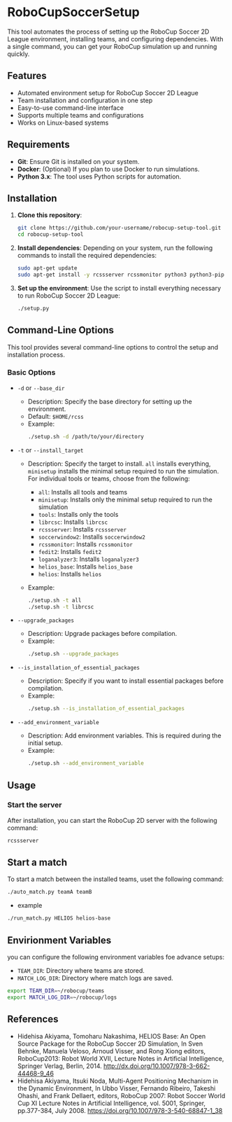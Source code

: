 # RoboCupSoccerSetup

This tool automates the process of setting up the RoboCup Soccer 2D League environment, installing teams, and configuring dependencies. With a single command, you can get your RoboCup simulation up and running quickly.

## Features

- Automated environment setup for RoboCup Soccer 2D League
- Team installation and configuration in one step
- Easy-to-use command-line interface
- Supports multiple teams and configurations
- Works on Linux-based systems

## Requirements

- **Git**: Ensure Git is installed on your system.
- **Docker**: (Optional) If you plan to use Docker to run simulations.
- **Python 3.x**: The tool uses Python scripts for automation.

## Installation

1. **Clone this repository**:
    ```bash
    git clone https://github.com/your-username/robocup-setup-tool.git
    cd robocup-setup-tool
    ```

2. **Install dependencies**:
    Depending on your system, run the following commands to install the required dependencies:
    ```bash
    sudo apt-get update
    sudo apt-get install -y rcssserver rcssmonitor python3 python3-pip
    ```

3. **Set up the environment**:
    Use the script to install everything necessary to run RoboCup Soccer 2D League:
    ```bash
    ./setup.py
    ```
## Command-Line Options

This tool provides several command-line options to control the setup and installation process.

### Basic Options

- `-d` or `--base_dir`  
  - Description: Specify the base directory for setting up the environment.  
  - Default: `$HOME/rcss`  
  - Example:  
    ```bash
    ./setup.sh -d /path/to/your/directory
    ```

- `-t` or `--install_target`  
  - Description: Specify the target to install. `all` installs everything, `minisetup` installs the minimal setup required to run the simulation. For individual tools or teams, choose from the following:
    - `all`: Installs all tools and teams
    - `minisetup`: Installs only the minimal setup required to run the simulation
    - `tools`: Installs only the tools
    - `librcsc`: Installs `librcsc`
    - `rcssserver`: Installs `rcssserver`
    - `soccerwindow2`: Installs `soccerwindow2`
    - `rcssmonitor`: Installs `rcssmonitor`
    - `fedit2`: Installs `fedit2`
    - `loganalyzer3`: Installs `loganalyzer3`
    - `helios_base`: Installs `helios_base`
    - `helios`: Installs `helios`

  - Example:  
    ```bash
    ./setup.sh -t all
    ./setup.sh -t librcsc
    ```

- `--upgrade_packages`  
  - Description: Upgrade packages before compilation.  
  - Example:  
    ```bash
    ./setup.sh --upgrade_packages
    ```

- `--is_installation_of_essential_packages`  
  - Description: Specify if you want to install essential packages before compilation.  
  - Example:  
    ```bash
    ./setup.sh --is_installation_of_essential_packages
    ```

- `--add_environment_variable`  
  - Description: Add environment variables. This is required during the initial setup.  
  - Example:  
    ```bash
    ./setup.sh --add_environment_variable
    ```

## Usage

### Start the server

After installation, you can start the RoboCup 2D server with the following command:

```bash
rcssserver
```

## Start a match

To start a match between the installed teams, uset the following command:
```bash
./auto_match.py teamA teamB
```
- example
```bash
./run_match.py HELIOS helios-base
```

## Envirionment Variables

you can configure the following environment variables foe advance setups:
- `TEAM_DIR`: Directory where teams are stored.
- `MATCH_LOG_DIR`: Directory where match logs are saved.
```bash
export TEAM_DIR=~/robocup/teams
export MATCH_LOG_DIR=~/robocup/logs
```

## References

- Hidehisa Akiyama, Tomoharu Nakashima, HELIOS Base: An Open Source Package for the RoboCup Soccer 2D Simulation, In Sven Behnke, Manuela Veloso, Arnoud Visser, and Rong Xiong editors, RoboCup2013: Robot World XVII, Lecture Notes in Artificial Intelligence, Springer Verlag, Berlin, 2014. http://dx.doi.org/10.1007/978-3-662-44468-9_46
- Hidehisa Akiyama, Itsuki Noda, Multi-Agent Positioning Mechanism in the Dynamic Environment, In Ubbo Visser, Fernando Ribeiro, Takeshi Ohashi, and Frank Dellaert, editors, RoboCup 2007: Robot Soccer World Cup XI Lecture Notes in Artificial Intelligence, vol. 5001, Springer, pp.377-384, July 2008. https://doi.org/10.1007/978-3-540-68847-1_38


